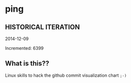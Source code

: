 # ping

## HISTORICAL ITERATION
2014-12-09

Incremented: 6399

## What is this?? 
Linux skills to hack the github commit visualization chart `;-)`
